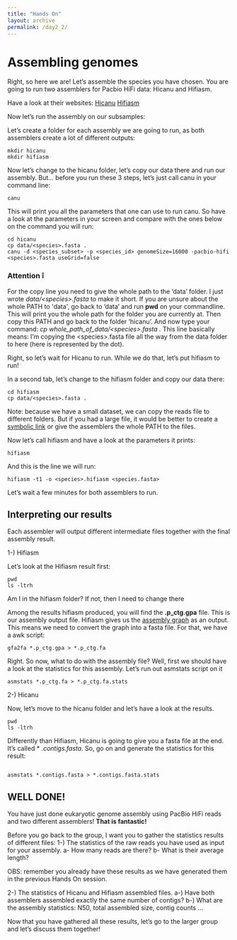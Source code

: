 ```yaml
---
title: "Hands On"
layout: archive
permalink: /day2_2/
---  
```


# Assembling genomes

Right, so here we are! Let’s assemble the species you have chosen. You are going to run two assemblers for Pacbio HiFi data: Hicanu and Hifiasm.

Have a look at their websites:
[Hicanu](https://github.com/marbl/canu/releases/tag/v2.1)
[Hifiasm](https://github.com/chhylp123/hifiasm)

Now let’s run the assembly on our subsamples:

Let’s create a folder for each assembly we are going to run, as both assemblers create a lot of different outputs:

```console  
mkdir hicanu
mkdir hifiasm
```  

Now let’s change to the hicanu folder, let’s copy our data there and run our assembly. 
But… before you run these 3 steps, let’s just call canu in your command line:


```console  
canu
```  

This will print you all the parameters that one can use to run canu. So have a look at the parameters in your screen and compare with the ones below on the command you will run:


```console  
cd hicanu
cp data/<species>.fasta .
canu -d <species_subset> -p <species_id> genomeSize=16000 -pacbio-hifi <species>.fasta useGrid=false

```  
  
  ### Attention :grey_exclamation: 

For the copy line you need to give the whole path to the ‘data’ folder. I just wrote *data/\<species>\.fasta* to make it short. If you are unsure about the whole PATH to 'data', go back to ‘data’ and run **pwd** on your commandline. This will print you the whole path for the folder you are currently at. Then copy this PATH and go back to the folder ‘hicanu’. And now type your command: *cp whole_path_of_data/\<species>\.fasta .* This line basically means: I’m copying the \<species>\.fasta file all the way from the data folder to here (here is represented by the dot).


Right, so let’s wait for Hicanu to run. While we do that, let’s put hifiasm to run!

In a second tab, let’s change to the hifiasm folder and copy our data there:

```console  
cd hifiasm
cp data/<species>.fasta .

```

Note: because we have a small dataset, we can copy the reads file to different folders. But if you had a large file, it would be better to create a [symbolic link](https://kb.iu.edu/d/abbe) or give the assemblers the whole PATH to the files.

Now let’s call hifiasm and have a look at the parameters it prints:


```console  
hifiasm

```
And this is the line we will run:


```console  
hifiasm -t1 -o <species>.hifiasm <species.fasta>

```

Let’s wait a few minutes for both assemblers to run.

## Interpreting our results

Each assembler will output different intermediate files together with the final assembly result. 

1-) Hifiasm

Let’s look at the Hifiasm result first:


```console  
pwd
ls -ltrh
```

Am I in the hifiasm folder? If not, then I need to change there

Among the results hifiasm produced, you will find the **.p_ctg.gpa** file. This is our assembly output file. Hifiasm gives us the [assembly graph](http://gfa-spec.github.io/GFA-spec/GFA1.html) as an output. This means we need to  convert the graph into a fasta file. For that, we have a awk script:


```console  
gfa2fa *.p_ctg.gpa > *.p_ctg.fa

```

Right. So now, what to do with the assembly file?
Well, first we should have a look at the statistics for this assembly. Let’s run out asmstats script on it

```console  
asmstats *.p_ctg.fa > *.p_ctg.fa.stats

```

2-) Hicanu

Now, let’s move to the hicanu folder and let’s have a look at the results.


```console  
pwd
ls -ltrh

```

Differently than Hifiasm, Hicanu is going to give you a fasta file at the end. It’s called * *.contigs.fasta.* So, go on and generate the statistics for this result:

```console  

asmstats *.contigs.fasta > *.contigs.fasta.stats

```

## WELL DONE!
You have just done eukaryotic genome assembly using PacBio HiFi reads and two different assemblers! **That is fantastic!**

Before you go back to the group, I want you to gather the statistics results of different files:
1-) The statistics of the raw reads you have used as input for your assembly.
a- How many reads are there?
b- What is their average length?

OBS: remember you already have these results as we have generated them in the previous Hands On session.

2-) The statistics of Hicanu and Hifiasm assembled files.
a-) Have both assemblers assembled exactly the same number of contigs?
b-) What are the assembly statistics: N50, total assembled size, contig counts ...

Now that you have gathered all these results, let’s go to the larger group and let’s discuss them together!



